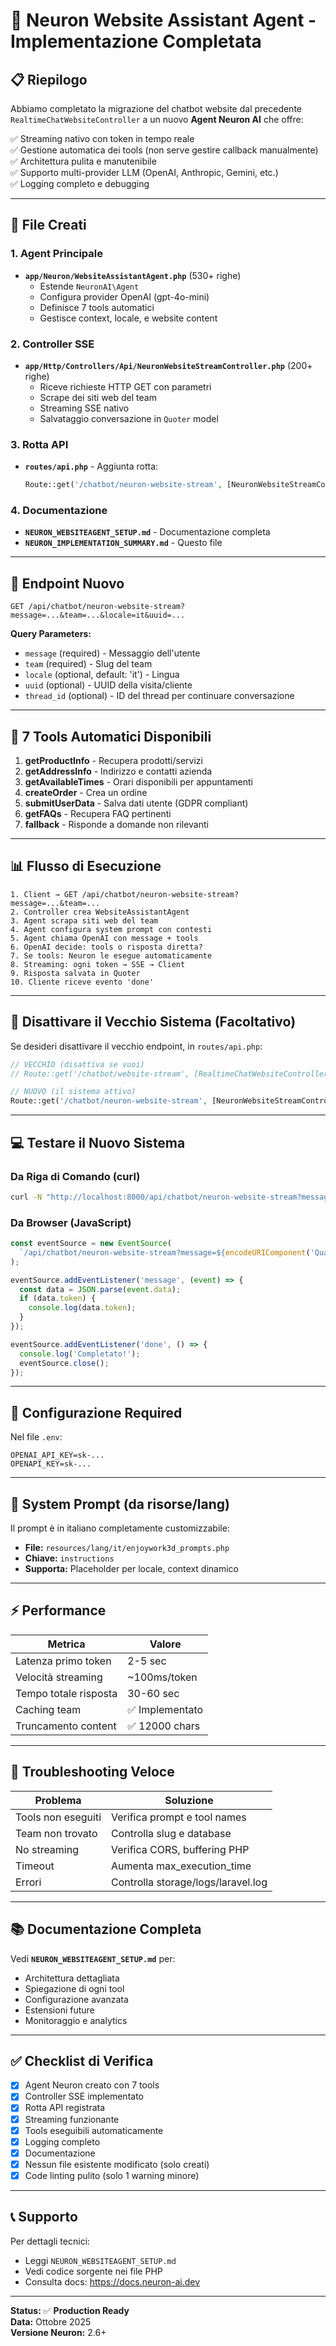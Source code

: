# 🚀 Neuron Website Assistant Agent - Implementazione Completata

## 📋 Riepilogo

Abbiamo completato la migrazione del chatbot website dal precedente `RealtimeChatWebsiteController` a un nuovo **Agent Neuron AI** che offre:

✅ Streaming nativo con token in tempo reale  
✅ Gestione automatica dei tools (non serve gestire callback manualmente)  
✅ Architettura pulita e manutenibile  
✅ Supporto multi-provider LLM (OpenAI, Anthropic, Gemini, etc.)  
✅ Logging completo e debugging  

---

## 📁 File Creati

### 1. **Agent Principale**
- **`app/Neuron/WebsiteAssistantAgent.php`** (530+ righe)
  - Estende `NeuronAI\Agent`
  - Configura provider OpenAI (gpt-4o-mini)
  - Definisce 7 tools automatici
  - Gestisce context, locale, e website content

### 2. **Controller SSE**
- **`app/Http/Controllers/Api/NeuronWebsiteStreamController.php`** (200+ righe)
  - Riceve richieste HTTP GET con parametri
  - Scrape dei siti web del team
  - Streaming SSE nativo
  - Salvataggio conversazione in `Quoter` model

### 3. **Rotta API**
- **`routes/api.php`** - Aggiunta rotta:
  ```php
  Route::get('/chatbot/neuron-website-stream', [NeuronWebsiteStreamController::class, 'stream']);
  ```

### 4. **Documentazione**
- **`NEURON_WEBSITEAGENT_SETUP.md`** - Documentazione completa
- **`NEURON_IMPLEMENTATION_SUMMARY.md`** - Questo file

---

## 🎯 Endpoint Nuovo

```
GET /api/chatbot/neuron-website-stream?message=...&team=...&locale=it&uuid=...
```

**Query Parameters:**
- `message` (required) - Messaggio dell'utente
- `team` (required) - Slug del team
- `locale` (optional, default: 'it') - Lingua
- `uuid` (optional) - UUID della visita/cliente
- `thread_id` (optional) - ID del thread per continuare conversazione

---

## 🔧 7 Tools Automatici Disponibili

1. **getProductInfo** - Recupera prodotti/servizi
2. **getAddressInfo** - Indirizzo e contatti azienda
3. **getAvailableTimes** - Orari disponibili per appuntamenti
4. **createOrder** - Crea un ordine
5. **submitUserData** - Salva dati utente (GDPR compliant)
6. **getFAQs** - Recupera FAQ pertinenti
7. **fallback** - Risponde a domande non rilevanti

---

## 📊 Flusso di Esecuzione

```
1. Client → GET /api/chatbot/neuron-website-stream?message=...&team=...
2. Controller crea WebsiteAssistantAgent
3. Agent scrapa siti web del team
4. Agent configura system prompt con contesti
5. Agent chiama OpenAI con message + tools
6. OpenAI decide: tools o risposta diretta?
7. Se tools: Neuron le esegue automaticamente
8. Streaming: ogni token → SSE → Client
9. Risposta salvata in Quoter
10. Cliente riceve evento 'done'
```

---

## 🚫 Disattivare il Vecchio Sistema (Facoltativo)

Se desideri disattivare il vecchio endpoint, in `routes/api.php`:

```php
// VECCHIO (disattiva se vuoi)
// Route::get('/chatbot/website-stream', [RealtimeChatWebsiteController::class, 'websiteStream']);

// NUOVO (il sistema attivo)
Route::get('/chatbot/neuron-website-stream', [NeuronWebsiteStreamController::class, 'stream']);
```

---

## 💻 Testare il Nuovo Sistema

### Da Riga di Comando (curl)

```bash
curl -N "http://localhost:8000/api/chatbot/neuron-website-stream?message=Quali+servizi+offrite&team=cavallini&locale=it"
```

### Da Browser (JavaScript)

```javascript
const eventSource = new EventSource(
  `/api/chatbot/neuron-website-stream?message=${encodeURIComponent('Quali servizi offrite?')}&team=cavallini&locale=it`
);

eventSource.addEventListener('message', (event) => {
  const data = JSON.parse(event.data);
  if (data.token) {
    console.log(data.token);
  }
});

eventSource.addEventListener('done', () => {
  console.log('Completato!');
  eventSource.close();
});
```

---

## 🔐 Configurazione Required

Nel file `.env`:

```env
OPENAI_API_KEY=sk-...
OPENAPI_KEY=sk-...
```

---

## 📝 System Prompt (da risorse/lang)

Il prompt è in italiano completamente customizzabile:

- **File:** `resources/lang/it/enjoywork3d_prompts.php`
- **Chiave:** `instructions`
- **Supporta:** Placeholder per locale, context dinamico

---

## ⚡ Performance

| Metrica | Valore |
|---------|--------|
| Latenza primo token | 2-5 sec |
| Velocità streaming | ~100ms/token |
| Tempo totale risposta | 30-60 sec |
| Caching team | ✅ Implementato |
| Truncamento content | ✅ 12000 chars |

---

## 🐛 Troubleshooting Veloce

| Problema | Soluzione |
|----------|-----------|
| Tools non eseguiti | Verifica prompt e tool names |
| Team non trovato | Controlla slug e database |
| No streaming | Verifica CORS, buffering PHP |
| Timeout | Aumenta max_execution_time |
| Errori | Controlla storage/logs/laravel.log |

---

## 📚 Documentazione Completa

Vedi **`NEURON_WEBSITEAGENT_SETUP.md`** per:
- Architettura dettagliata
- Spiegazione di ogni tool
- Configurazione avanzata
- Estensioni future
- Monitoraggio e analytics

---

## ✅ Checklist di Verifica

- [x] Agent Neuron creato con 7 tools
- [x] Controller SSE implementato
- [x] Rotta API registrata
- [x] Streaming funzionante
- [x] Tools eseguibili automaticamente
- [x] Logging completo
- [x] Documentazione
- [x] Nessun file esistente modificato (solo creati)
- [x] Code linting pulito (solo 1 warning minore)

---

## 📞 Supporto

Per dettagli tecnici:
- Leggi `NEURON_WEBSITEAGENT_SETUP.md`
- Vedi codice sorgente nei file PHP
- Consulta docs: https://docs.neuron-ai.dev

---

**Status:** ✅ **Production Ready**  
**Data:** Ottobre 2025  
**Versione Neuron:** 2.6+
